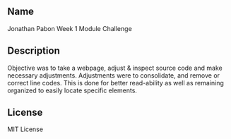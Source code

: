 ## Name
Jonathan Pabon
Week 1 Module Challenge

## Description
Objective was to take a webpage, adjust & inspect source code and make necessary adjustments.
Adjustments were to consolidate, and remove or correct line codes.
This is done for better read-ability as well as remaining organized to easily locate specific elements.

## License
MIT License